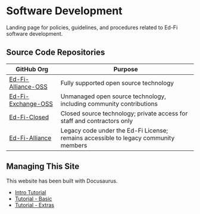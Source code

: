 # Software Development

Landing page for policies, guidelines, and procedures related to Ed-Fi software development.

## Source Code Repositories

| GitHub Org                                                  | Purpose                                                                             |
| ----------------------------------------------------------- | ----------------------------------------------------------------------------------- |
| [Ed-Fi-Alliance-OSS](https://github.com/ed-fi-alliance-oss) | Fully supported open source technology                                              |
| [Ed-Fi-Exchange-OSS](https://github.com/ed-fi-exchange-oss) | Unmanaged open source technology, including community contributions                 |
| [Ed-Fi-Closed](https://github.com/ed-fi-closed)             | Closed source technology; private access for staff and contractors only             |
| [Ed-Fi-Alliance](https://github.com/ed-fi-alliance)         | Legacy code under the Ed-Fi License; remains accessible to legacy community members |

## Managing This Site

This website has been built with Docusaurus.

* [Intro Tutorial](./docs-site/intro.md)
* [Tutorial - Basic](./docs-site/tutorial-basics/)
* [Tutorial - Extras](./docs-site/tutorial-extras/)
